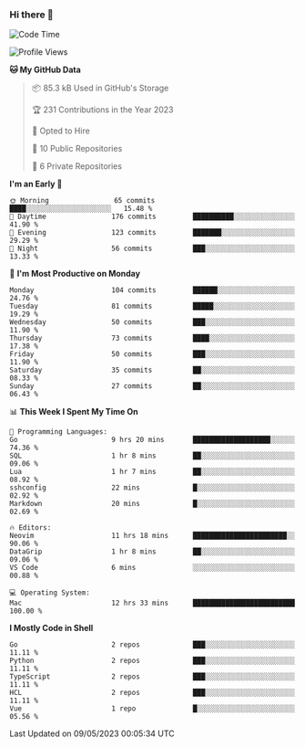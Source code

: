 ### Hi there 👋
<!--![visitors](https://visitor-badge.glitch.me/badge?page_id=d0zingcat)-->
<!--
**d0zingcat/d0zingcat** is a ✨ _special_ ✨ repository because its `README.md` (this file) appears on your GitHub profile.

Here are some ideas to get you started:

- 🔭 I’m currently working on ...
- 🌱 I’m currently learning ...
- 👯 I’m looking to collaborate on ...
- 🤔 I’m looking for help with ...
- 💬 Ask me about ...
- 📫 How to reach me: ...
- 😄 Pronouns: ...
- ⚡ Fun fact: ...
-->
<!--START_SECTION:waka-->
![Code Time](http://img.shields.io/badge/Code%20Time-2%2C586%20hrs%2026%20mins-blue)

![Profile Views](http://img.shields.io/badge/Profile%20Views-0-blue)

**🐱 My GitHub Data** 

> 📦 85.3 kB Used in GitHub's Storage 
 > 
> 🏆 231 Contributions in the Year 2023
 > 
> 💼 Opted to Hire
 > 
> 📜 10 Public Repositories 
 > 
> 🔑 6 Private Repositories 
 > 
**I'm an Early 🐤** 

```text
🌞 Morning                65 commits          ████░░░░░░░░░░░░░░░░░░░░░   15.48 % 
🌆 Daytime                176 commits         ██████████░░░░░░░░░░░░░░░   41.90 % 
🌃 Evening                123 commits         ███████░░░░░░░░░░░░░░░░░░   29.29 % 
🌙 Night                  56 commits          ███░░░░░░░░░░░░░░░░░░░░░░   13.33 % 
```
📅 **I'm Most Productive on Monday** 

```text
Monday                   104 commits         ██████░░░░░░░░░░░░░░░░░░░   24.76 % 
Tuesday                  81 commits          █████░░░░░░░░░░░░░░░░░░░░   19.29 % 
Wednesday                50 commits          ███░░░░░░░░░░░░░░░░░░░░░░   11.90 % 
Thursday                 73 commits          ████░░░░░░░░░░░░░░░░░░░░░   17.38 % 
Friday                   50 commits          ███░░░░░░░░░░░░░░░░░░░░░░   11.90 % 
Saturday                 35 commits          ██░░░░░░░░░░░░░░░░░░░░░░░   08.33 % 
Sunday                   27 commits          ██░░░░░░░░░░░░░░░░░░░░░░░   06.43 % 
```


📊 **This Week I Spent My Time On** 

```text
💬 Programming Languages: 
Go                       9 hrs 20 mins       ███████████████████░░░░░░   74.36 % 
SQL                      1 hr 8 mins         ██░░░░░░░░░░░░░░░░░░░░░░░   09.06 % 
Lua                      1 hr 7 mins         ██░░░░░░░░░░░░░░░░░░░░░░░   08.92 % 
sshconfig                22 mins             █░░░░░░░░░░░░░░░░░░░░░░░░   02.92 % 
Markdown                 20 mins             █░░░░░░░░░░░░░░░░░░░░░░░░   02.69 % 

🔥 Editors: 
Neovim                   11 hrs 18 mins      ███████████████████████░░   90.06 % 
DataGrip                 1 hr 8 mins         ██░░░░░░░░░░░░░░░░░░░░░░░   09.06 % 
VS Code                  6 mins              ░░░░░░░░░░░░░░░░░░░░░░░░░   00.88 % 

💻 Operating System: 
Mac                      12 hrs 33 mins      █████████████████████████   100.00 % 
```

**I Mostly Code in Shell** 

```text
Go                       2 repos             ███░░░░░░░░░░░░░░░░░░░░░░   11.11 % 
Python                   2 repos             ███░░░░░░░░░░░░░░░░░░░░░░   11.11 % 
TypeScript               2 repos             ███░░░░░░░░░░░░░░░░░░░░░░   11.11 % 
HCL                      2 repos             ███░░░░░░░░░░░░░░░░░░░░░░   11.11 % 
Vue                      1 repo              █░░░░░░░░░░░░░░░░░░░░░░░░   05.56 % 
```




 Last Updated on 09/05/2023 00:05:34 UTC
<!--END_SECTION:waka-->

